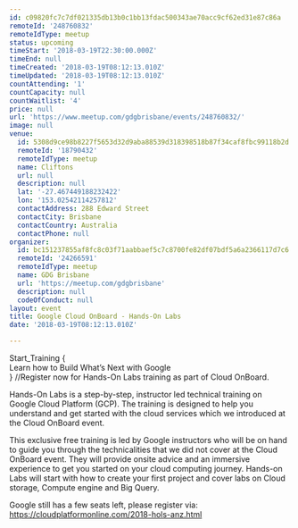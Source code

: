 ```yaml
---
id: c09820fc7c7df021335db13b0c1bb13fdac500343ae70acc9cf62ed31e87c86a
remoteId: '248760832'
remoteIdType: meetup
status: upcoming
timeStart: '2018-03-19T22:30:00.000Z'
timeEnd: null
timeCreated: '2018-03-19T08:12:13.010Z'
timeUpdated: '2018-03-19T08:12:13.010Z'
countAttending: '1'
countCapacity: null
countWaitlist: '4'
price: null
url: 'https://www.meetup.com/gdgbrisbane/events/248760832/'
image: null
venue:
  id: 5308d9ce98b8227f5653d32d9aba88539d318398518b87f34caf8fbc99118b2d
  remoteId: '18790432'
  remoteIdType: meetup
  name: Cliftons
  url: null
  description: null
  lat: '-27.467449188232422'
  lon: '153.02542114257812'
  contactAddress: 288 Edward Street
  contactCity: Brisbane
  contactCountry: Australia
  contactPhone: null
organizer:
  id: bc151237855af8fc8c03f71aabbaef5c7c8700fe82df07bdf5a6a2366117d7c6
  remoteId: '24266591'
  remoteIdType: meetup
  name: GDG Brisbane
  url: 'https://meetup.com/gdgbrisbane'
  description: null
  codeOfConduct: null
layout: event
title: Google Cloud OnBoard - Hands-On Labs
date: '2018-03-19T08:12:13.010Z'

---
```

<p>Start_Training {<br/>Learn how to Build What’s Next with Google<br/>} //Register now for Hands-On Labs training as part of Cloud OnBoard.</p> <p>Hands-On Labs is a step-by-step, instructor led technical training on Google Cloud Platform (GCP). The training is designed to help you understand and get started with the cloud services which we introduced at the Cloud OnBoard event.</p> <p>This exclusive free training is led by Google instructors who will be on hand to guide you through the technicalities that we did not cover at the Cloud OnBoard event. They will provide onsite advice and an immersive experience to get you started on your cloud computing journey. Hands-on Labs will start with how to create your first project and cover labs on Cloud storage, Compute engine and Big Query.</p> <p>Google still has a few seats left, please register via:<br/><a href="https://cloudplatformonline.com/2018-hols-anz.html" class="linkified">https://cloudplatformonline.com/2018-hols-anz.html</a></p>
